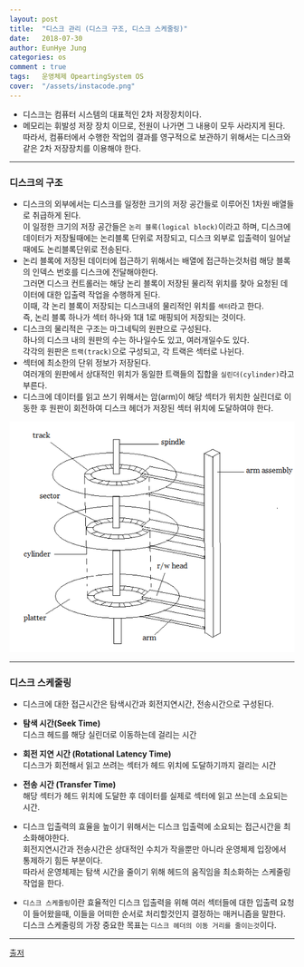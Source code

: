 ```yaml
---
layout: post
title:  "디스크 관리 (디스크 구조, 디스크 스케줄링)"
date:   2018-07-30
author: EunHye Jung
categories: os
comment : true
tags:	운영체제 OpeartingSystem OS
cover:  "/assets/instacode.png"
---
```


   
    
*  디스크는 컴퓨터 시스템의 대표적인 2차 저장장치이다.  
* 메모리는 휘발성 저장 장치 이므로, 전원이 나가면 그 내용이 모두 사라지게 된다.  
  따라서, 컴퓨터에서 수행한 작업의 결과를 영구적으로 보관하기 위해서는 디스크와 같은 2차 저장장치를 이용해야 한다.  
   
   
- - -   
  
  
### 디스크의 구조   
    
* 디스크의 외부에서는 디스크를 일정한 크기의 저장 공간들로 이루어진 1차원 배열들로 취급하게 된다.    
  이 일정한 크기의 저장 공간들은 `논리 블록(logical block)`이라고 하며, 디스크에 데이터가 저장될때에는 논리블록 단위로 저장되고, 디스크 외부로 입출력이 일어날 때에도 논리블록단위로 전송된다.  
* 논리 블록에 저장된 데이터에 접근하기 위해서는 배열에 접근하는것처럼 해당 블록의 인덱스 번호를 디스크에 전달해야한다.  
  그러면 디스크 컨트롤러는 해당 논리 블록이 저장된 물리적 위치를 찾아 요청된 데이터에 대한 입출력 작업을 수행하게 된다.   
  이때, 각 논리 블록이 저장되는 디스크내의 물리적인 위치를 `섹터`라고 한다.  
  즉, 논리 블록 하나가 섹터 하나와 1대 1로 매핑되어 저장되는 것이다.  
* 디스크의 물리적은 구조는 마그네틱의 원판으로 구성된다.  
  하나의 디스크 내의 원판의 수는 하나일수도 있고, 여러개일수도 있다.  
  각각의 원판은 `트랙(track)`으로 구성되고, 각 트랙은 섹터로 나뉜다.  
* 섹터에 최소한의 단위 정보가 저장된다.  
  여러개의 원판에서 상대적인 위치가 동일한 트랙들의 집합을 `실린더(cylinder)`라고 부른다.   
* 디스크에 데이터를 읽고 쓰기 위해서는 암(arm)이 해당 섹터가 위치한 실린더로 이동한 후 원판이 회전하여 디스크 헤더가 저장된 섹터 위치에 도달하여야 한다.  
  
  
![content01](/assets/contents/os_content12.png)    
  
   
- - -   
   
   
### 디스크 스케줄링   
   
* 디스크에 대한 접근시간은 탐색시간과 회전지연시간, 전송시간으로 구성된다.   
  
* <b> 탐색 시간(Seek Time) </b>   
  디스크 헤드를 해당 실린더로 이동하는데 걸리는 시간  
* <b> 회전 지연 시간 (Rotational Latency Time) </b>     
  디스크가 회전해서 읽고 쓰려는 섹터가 헤드 위치에 도달하기까지 걸리는 시간   
* <b> 전송 시간 (Transfer Time) </b>   
  해당 섹터가 헤드 위치에 도달한 후 데이터를 실제로 섹터에 읽고 쓰는데 소요되는 시간.   
   
* 디스크 입출력의 효율을 높이기 위해서는 디스크 입출력에 소요되는 접근시간을 최소화해야한다.  
  회전지연시간과 전송시간은 상대적인 수치가 작을뿐만 아니라 운영체제 입장에서 통제하기 힘든 부분이다.  
  따라서 운영체제는 탐색 시간을 줄이기 위해 헤드의 움직임을 최소화하는 스케줄링 작업을 한다.  
* `디스크 스케줄링`이란 효율적인 디스크 입출력을 위해 여러 섹터들에 대한 입출력 요청이 들어왔을때, 이들을 어떠한 순서로 처리할것인지 결정하는 매커니즘을 말한다.  
  디스크 스케줄링의 가장 중요한 목표는 `디스크 헤더의 이동 거리를 줄이는것`이다.   
   
   
   
   
- - -   
    
[출저](https://book.naver.com/bookdb/book_detail.nhn?bid=4392911)  
   
   

